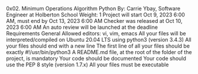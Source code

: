 0x02. Minimum Operations
Algorithm
Python
 By: Carrie Ybay, Software Engineer at Holberton School
 Weight: 1
 Project will start Oct 9, 2023 6:00 AM, must end by Oct 13, 2023 6:00 AM
 Checker was released at Oct 10, 2023 6:00 AM
 An auto review will be launched at the deadline
Requirements
General
Allowed editors: vi, vim, emacs
All your files will be interpreted/compiled on Ubuntu 20.04 LTS using python3 (version 3.4.3)
All your files should end with a new line
The first line of all your files should be exactly #!/usr/bin/python3
A README.md file, at the root of the folder of the project, is mandatory
Your code should be documented
Your code should use the PEP 8 style (version 1.7.x)
All your files must be executable
